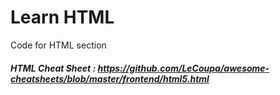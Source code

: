 # Learn HTML
 Code for HTML section

##### HTML Cheat Sheet : https://github.com/LeCoupa/awesome-cheatsheets/blob/master/frontend/html5.html

